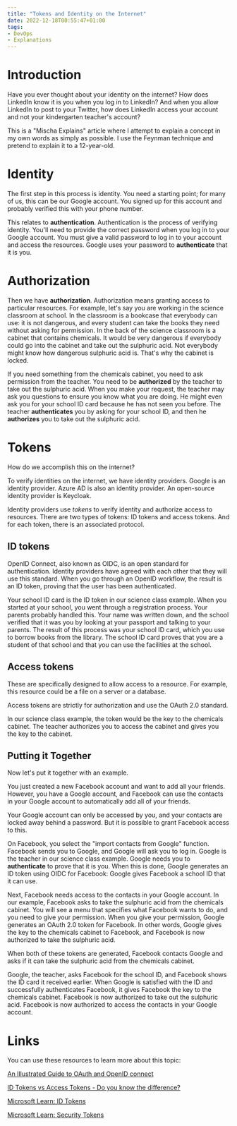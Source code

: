 ```yaml
---
title: "Tokens and Identity on the Internet"
date: 2022-12-18T00:55:47+01:00
tags:
- DevOps
- Explanations
---
```


# Introduction

Have you ever thought about your identity on the internet? How does LinkedIn know it is you when you log in to LinkedIn? And when you allow LinkedIn to post to your Twitter, how does LinkedIn access your account and not your kindergarten teacher's account?

This is a "Mischa Explains" article where I attempt to explain a concept in my own words as simply as possible. I use the Feynman technique and pretend to explain it to a 12-year-old. 

# Identity

The first step in this process is identity. You need a starting point; for many of us, this can be our Google account. You signed up for this account and probably verified this with your phone number. 

This relates to **authentication**. Authentication is the process of verifying identity. You'll need to provide the correct password when you log in to your Google account. You must give a valid password to log in to your account and access the resources. Google uses your password to **authenticate** that it is you. 

# Authorization

Then we have **authorization**. Authorization means granting access to particular resources. For example, let's say you are working in the science classroom at school. In the classroom is a bookcase that everybody can use: it is not dangerous, and every student can take the books they need without asking for permission. In the back of the science classroom is a cabinet that contains chemicals. It would be very dangerous if everybody could go into the cabinet and take out the sulphuric acid. Not everybody might know how dangerous sulphuric acid is. That's why the cabinet is locked. 

If you need something from the chemicals cabinet, you need to ask permission from the teacher. You need to be **authorized** by the teacher to take out the sulphuric acid. When you make your request, the teacher may ask you questions to ensure you know what you are doing. He might even ask you for your school ID card because he has not seen you before. The teacher **authenticates** you by asking for your school ID, and then he **authorizes** you to take out the sulphuric acid. 

# Tokens

How do we accomplish this on the internet? 

To verify identities on the internet, we have identity providers. Google is an identity provider. Azure AD is also an identity provider. An open-source identity provider is Keycloak. 

Identity providers use *tokens* to verify identity and authorize access to resources. There are two types of tokens: ID tokens and access tokens. And for each token, there is an associated protocol. 

## ID tokens

OpenID Connect, also known as OIDC, is an open standard for authentication. Identity providers have agreed with each other that they will use this standard. When you go through an OpenID workflow, the result is an ID token, proving that the user has been authenticated. 

Your school ID card is the ID token in our science class example. When you started at your school, you went through a registration process. Your parents probably handled this. Your name was written down, and the school verified that it was you by looking at your passport and talking to your parents. The result of this process was your school ID card, which you use to borrow books from the library. The school ID card proves that you are a student of that school and that you can use the facilities at the school.

## Access tokens

These are specifically designed to allow access to a resource. For example, this resource could be a file on a server or a database. 

Access tokens are strictly for authorization and use the OAuth 2.0 standard.

In our science class example, the token would be the key to the chemicals cabinet. The teacher authorizes you to access the cabinet and gives you the key to the cabinet. 

## Putting it Together

Now let's put it together with an example. 

You just created a new Facebook account and want to add all your friends. However, you have a Google account, and Facebook can use the contacts in your Google account to automatically add all of your friends. 

Your Google account can only be accessed by you, and your contacts are locked away behind a password. But it is possible to grant Facebook access to this. 

On Facebook, you select the "import contacts from Google" function. Facebook sends you to Google, and Google will ask you to log in. Google is the teacher in our science class example. Google needs you to **authenticate** to prove that it is you. When this is done, Google generates an ID token using OIDC for Facebook: Google gives Facebook a school ID that it can use. 

Next, Facebook needs access to the contacts in your Google account. In our example, Facebook asks to take the sulphuric acid from the chemicals cabinet. You will see a menu that specifies what Facebook wants to do, and you need to give your permission. When you give your permission, Google generates an OAuth 2.0 token for Facebook. In other words, Google gives the key to the chemicals cabinet to Facebook, and Facebook is now authorized to take the sulphuric acid. 

When both of these tokens are generated, Facebook contacts Google and asks if it can take the sulphuric acid from the chemicals cabinet.

Google, the teacher, asks Facebook for the school ID, and Facebook shows the ID card it received earlier. When Google is satisfied with the ID and successfully authenticates Facebook, it gives Facebook the key to the chemicals cabinet. Facebook is now authorized to take out the sulphuric acid. Facebook is now authorized to access the contacts in your Google account.

# Links

You can use these resources to learn more about this topic:

[An Illustrated Guide to OAuth and OpenID connect](https://www.youtube.com/watch?v=t18YB3xDfXI)

[ID Tokens vs Access Tokens - Do you know the difference?](https://www.youtube.com/watch?v=M4JIvUIE17c)

[Microsoft Learn: ID Tokens](https://learn.microsoft.com/en-us/azure/active-directory/develop/id-tokens)

[Microsoft Learn: Security Tokens](https://learn.microsoft.com/en-us/azure/active-directory/develop/security-tokens)

